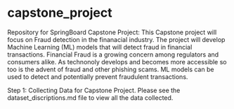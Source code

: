 # capstone_project
Repository for SpringBoard Capstone Project: 
This Capstone project will focus on Fraud detection in the finanacial industry. The project will develop Machine Learning (ML) models that will detect fraud in financial transactions. Financial Fraud is a growing concern among regulators and consumers alike. As technonoly develops and becomes more accessible so too is the advent of fraud and other phishing scams. ML models can be used to detect and potentially prevent fraudulent transactions. 

Step 1: Collecting Data for Capstone Project. Please see the dataset_discriptions.md file to view all the data collected. 
